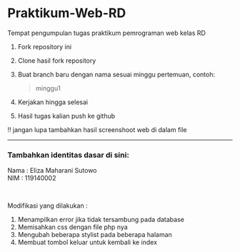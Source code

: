 # Praktikum-Web-RD

Tempat pengumpulan tugas praktikum pemrograman web kelas RD

1. Fork repository ini 
2. Clone hasil fork repository
3. Buat branch baru dengan nama sesuai minggu pertemuan, contoh:
    > minggu1
 
4. Kerjakan hingga selesai
5. Hasil tugas kalian push ke github

:bangbang:
jangan lupa tambahkan hasil screenshoot web di dalam file

<hr>

### Tambahkan identitas dasar di sini: 

Nama  : Eliza Maharani Sutowo
<br>
NIM   : 119140002

<br>

Modifikasi yang dilakukan : 
1. Menampilkan error jika tidak tersambung pada database
2. Memisahkan css dengan file php nya
3. Mengubah beberapa stylist pada beberapa halaman
4. Membuat tombol keluar untuk kembali ke index


